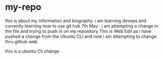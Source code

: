 # my-repo
this is about my information and biography.
i am learning devops and currently learning how to use git hub
7th May : i am attempting a change in the file and trying to push in on my repository
This is Web Edit as i have pushed a change from the Ubuntu CLI and now i am attempting to change thru github web

this is a ubuntu Cli change 
